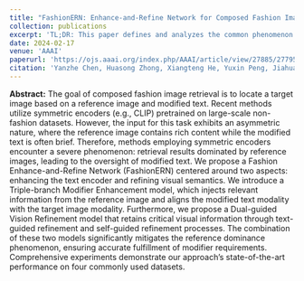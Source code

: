 ```yaml
---
title: "FashionERN: Enhance-and-Refine Network for Composed Fashion Image Retrieval"
collection: publications
excerpt: 'TL;DR: This paper defines and analyzes the common phenomenon of "visual dominance" in the composed image retrieval task, where retrieval results are dominated by reference images and overlook the modification text. To mitigate this "visual dominance", we propose a Fashion Enhance-and-Refine Network (FashionERN) that enhances text semantics and filters visual semantics.'
date: 2024-02-17
venue: 'AAAI'
paperurl: 'https://ojs.aaai.org/index.php/AAAI/article/view/27885/27795'
citation: 'Yanzhe Chen, Huasong Zhong, Xiangteng He, Yuxin Peng, Jiahuan Zhou and Lele Cheng, "FashionERN: Enhance-and-Refine Network for Composed Fashion Image Retrieval", AAAI 2024.'
---
```



**Abstract:** The goal of composed fashion image retrieval is to locate a target image based on a reference image and modified text. Recent methods utilize symmetric encoders (e.g., CLIP) pretrained on large-scale non-fashion datasets. However, the input for this task exhibits an asymmetric nature, where the reference image contains rich content while the modified text is often brief. Therefore, methods employing symmetric encoders encounter a severe phenomenon: retrieval results dominated by reference images, leading to the oversight of modified text. We propose a Fashion Enhance-and-Refine Network (FashionERN) centered around two aspects: enhancing the text encoder and refining visual semantics. We introduce a Triple-branch Modifier Enhancement model, which injects relevant information from the reference image and aligns the modified text modality with the target image modality. Furthermore, we propose a Dual-guided Vision Refinement model that retains critical visual information through text-guided refinement and self-guided refinement processes. The combination of these two models significantly mitigates the reference dominance phenomenon, ensuring accurate fulfillment of modifier requirements. Comprehensive experiments demonstrate our approach’s state-of-the-art performance on four commonly used datasets.  




